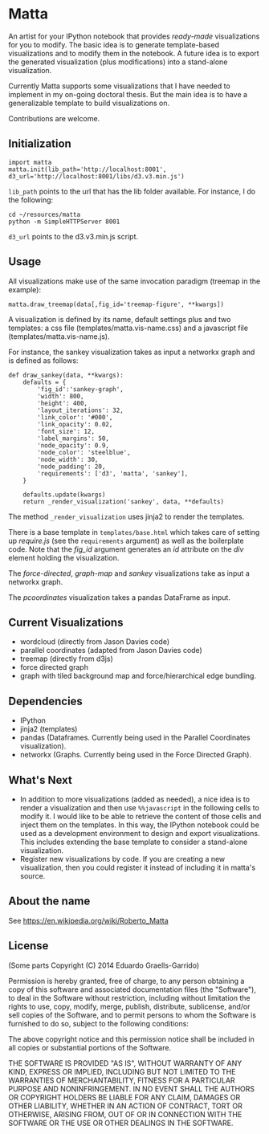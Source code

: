 # Matta

An artist for your IPython notebook that provides _ready-made_ visualizations for you to modify. 
The basic idea is to generate template-based visualizations and to modify them in the notebook. 
A future idea is to export the generated visualization (plus modifications) into a stand-alone visualization.

Currently Matta supports some visualizations that I have needed to implement in my on-going doctoral thesis. But the main idea is to have a generalizable template to build visualizations on.

Contributions are welcome.

## Initialization

```
import matta
matta.init(lib_path='http://localhost:8001', d3_url='http://localhost:8001/libs/d3.v3.min.js')
```

`lib_path` points to the url that has the lib folder available. For instance, I do the following:

```
cd ~/resources/matta
python -m SimpleHTTPServer 8001
```

`d3_url` points to the d3.v3.min.js script.

## Usage

All visualizations make use of the same invocation paradigm (treemap in the example):

```
matta.draw_treemap(data[,fig_id='treemap-figure', **kwargs])
```

A visualization is defined by its name, default settings plus and two templates: a css file (templates/matta.vis-name.css) and a javascript file (templates/matta.vis-name.js).

For instance, the sankey visualization takes as input a networkx graph and is defined as follows:

```
def draw_sankey(data, **kwargs):
    defaults = {
        'fig_id':'sankey-graph',
        'width': 800,
        'height': 400,
        'layout_iterations': 32,
        'link_color': '#000',
        'link_opacity': 0.02,
        'font_size': 12,
        'label_margins': 50,
        'node_opacity': 0.9,
        'node_color': 'steelblue',
        'node_width': 30,
        'node_padding': 20,
        'requirements': ['d3', 'matta', 'sankey'],
    }

    defaults.update(kwargs)
    return _render_visualization('sankey', data, **defaults)
```

The method `_render_visualization` uses jinja2 to render the templates.

There is a base template in `templates/base.html` which takes care of setting up _require.js_ (see the `requirements` argument) as well as the boilerplate code. Note that the _fig_id_ argument generates an _id_ attribute on the _div_ element holding the visualization.

The _force-directed_, _graph-map_ and _sankey_ visualizations take as input a networkx graph.

The _pcoordinates_ visualization takes a pandas DataFrame as input.

## Current Visualizations

 * wordcloud (directly from Jason Davies code)
 * parallel coordinates (adapted from Jason Davies code)
 * treemap (directly from d3js)
 * force directed graph
 * graph with tiled background map and force/hierarchical edge bundling.

## Dependencies

 * IPython
 * jinja2 (templates)
 * pandas (Dataframes. Currently being used in the Parallel Coordinates visualization).
 * networkx (Graphs. Currently being used in the Force Directed Graph).

## What's Next

 * In addition to more visualizations (added as needed), a nice idea is to render a visualization and then use `%%javascript` in the following cells to modify it. I would like to be able to retrieve the content of those cells and inject them on the templates. In this way, the IPython notebook could be used as a development environment to design and export visualizations. This includes extending the base template to consider a stand-alone visualization.
 * Register new visualizations by code. If you are creating a new visualization, then you could register it instead of including it in matta's source.

## About the name

See https://en.wikipedia.org/wiki/Roberto_Matta

## License

(Some parts Copyright (C) 2014 Eduardo Graells-Garrido)

Permission is hereby granted, free of charge, to any person obtaining a copy of this software and associated documentation files (the "Software"), to deal in the Software without restriction, including without limitation the rights to use, copy, modify, merge, publish, distribute, sublicense, and/or sell copies of the Software, and to permit persons to whom the Software is furnished to do so, subject to the following conditions:

The above copyright notice and this permission notice shall be included in all copies or substantial portions of the Software.

THE SOFTWARE IS PROVIDED "AS IS", WITHOUT WARRANTY OF ANY KIND, EXPRESS OR IMPLIED, INCLUDING BUT NOT LIMITED TO THE WARRANTIES OF MERCHANTABILITY, FITNESS FOR A PARTICULAR PURPOSE AND NONINFRINGEMENT. IN NO EVENT SHALL THE AUTHORS OR COPYRIGHT HOLDERS BE LIABLE FOR ANY CLAIM, DAMAGES OR OTHER LIABILITY, WHETHER IN AN ACTION OF CONTRACT, TORT OR OTHERWISE, ARISING FROM, OUT OF OR IN CONNECTION WITH THE SOFTWARE OR THE USE OR OTHER DEALINGS IN THE SOFTWARE.



